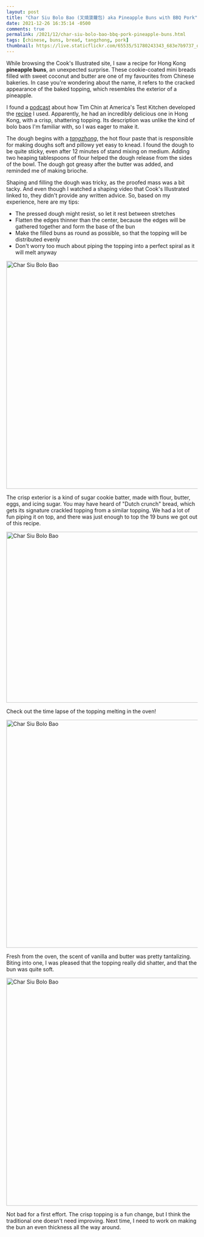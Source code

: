 ```yaml
---
layout: post
title: "Char Siu Bolo Bao (叉燒菠蘿包) aka Pineapple Buns with BBQ Pork"
date: 2021-12-26 16:35:14 -0500
comments: true
permalink: /2021/12/char-siu-bolo-bao-bbq-pork-pineapple-buns.html
tags: [chinese, buns, bread, tangzhong, pork]
thumbnail: https://live.staticflickr.com/65535/51780243343_683e7b9737_q.jpg
---
```


While browsing the Cook's Illustrated site, I saw a recipe for Hong Kong
**pineapple buns**, an unexpected surprise. These cookie-coated
mini breads filled with sweet coconut and butter are one 
of my favourites from Chinese bakeries. In case
you're wondering about the name, it refers to the cracked appearance
of the baked topping, which resembles the exterior of a pineapple.

I found a [podcast](https://www.splendidtable.org/story/2016/11/29/pineapple-buns-no-actual-pineapple-but-fun-to-make-fill-and-eat) about how Tim Chin at America's Test Kitchen developed the [recipe](https://www.splendidtable.org/story/2016/11/29/pineapple-buns-bolo-bao) I used. Apparently, he had an incredibly
delicious one in Hong Kong, with a crisp, shattering topping.
Its description was unlike the kind of bolo baos I'm familiar
with, so I was eager to make it.

The dough begins with a [_tangzhong_](/tag/tangzhong), the hot flour paste
that is responsible for making doughs soft and pillowy yet easy to
knead. I found the dough to be quite sticky, even after 12 minutes of
stand mixing on medium. Adding two heaping tablespoons of flour helped the
dough release from the sides of the bowl. The dough got greasy
after the butter was added, and reminded me of making brioche.

Shaping and filling the dough was tricky, as the proofed mass was 
a bit tacky. And even though I watched a shaping video that Cook's
Illustrated linked to, they didn't provide any written advice. So,
based on my experience, here are my tips:

- The pressed dough might resist, so let it rest between stretches
- Flatten the edges thinner than the center, because the edges will be gathered together and form the base of the bun
- Make the filled buns as round as possible, so that the topping will be distributed evenly
- Don't worry too much about piping the topping into a perfect spiral as it will melt anyway

<a data-flickr-embed="true" href="https://www.flickr.com/photos/gnuf/51780878375/in/dateposted/" title="Char Siu Bolo Bao"><img src="https://live.staticflickr.com/65535/51780878375_66d12e0f5b_c.jpg" width="800" height="600" alt="Char Siu Bolo Bao"></a><script async src="//embedr.flickr.com/assets/client-code.js" charset="utf-8"></script>

The crisp exterior is a kind of sugar cookie batter, made with flour, butter, eggs, and icing sugar.
You may have heard of "Dutch crunch" bread, which gets its signature crackled topping from
a similar topping. We had a lot of fun piping it on top, and there was just enough to top the 19 buns 
we got out of this recipe.

<a data-flickr-embed="true" href="https://www.flickr.com/photos/gnuf/51779994091/in/photostream/" title="Char Siu Bolo Bao"><img src="https://live.staticflickr.com/31337/51779994091_75c9ddf9b3_c.jpg" width="800" height="450" alt="Char Siu Bolo Bao"></a><script async src="//embedr.flickr.com/assets/client-code.js" charset="utf-8"></script>

Check out the time lapse of the topping melting in the oven!

<a data-flickr-embed="true" href="https://www.flickr.com/photos/gnuf/51780874275/in/photostream/" title="Char Siu Bolo Bao"><img src="https://live.staticflickr.com/65535/51780874275_6aa664dee8_c.jpg" width="800" height="600" alt="Char Siu Bolo Bao"></a><script async src="//embedr.flickr.com/assets/client-code.js" charset="utf-8"></script>

Fresh from the oven, the scent of vanilla and butter was pretty tantalizing.
Biting into one, I was pleased that the topping really did shatter, and
that the bun was quite soft. 

<a data-flickr-embed="true" href="https://www.flickr.com/photos/gnuf/51780243343/in/photostream/" title="Char Siu Bolo Bao"><img src="https://live.staticflickr.com/65535/51780243343_683e7b9737_c.jpg" width="800" height="600" alt="Char Siu Bolo Bao"></a><script async src="//embedr.flickr.com/assets/client-code.js" charset="utf-8"></script>

Not bad for a first effort. The crisp topping is a fun change, but I think
the traditional one doesn't need improving. Next time, I need to work
on making the bun an even thickness all the way around. 

